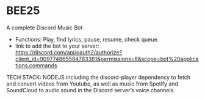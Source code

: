 # BEE25
A complete Discord Music Bot 
- Functions: Play, find lyrics, pause, resume, check queue.
- link to add the bot to your server: https://discord.com/api/oauth2/authorize?client_id=909774865584783361&permissions=8&scope=bot%20applications.commands

TECH STACK: 
NODEJS including the discord-player dependency to fetch and convert videos from Youtube, as well as music from Spotify and SoundCloud to audio sound in the Discord server’s voice channels.
